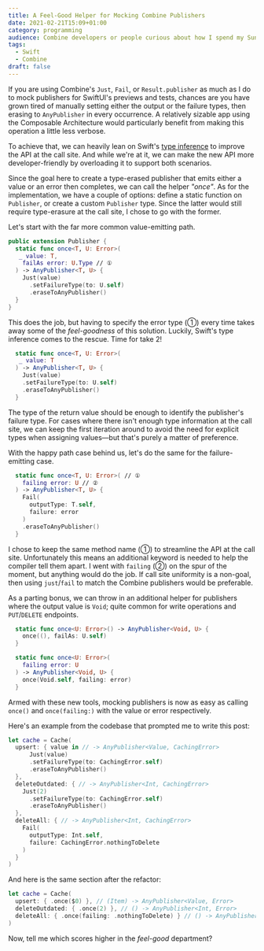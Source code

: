 ```yaml
---
title: A Feel-Good Helper for Mocking Combine Publishers
date: 2021-02-21T15:09+01:00
category: programming
audience: Combine developers or people curious about how I spend my Sunday mornings
tags:
  - Swift
  - Combine
draft: false
---
```

If you are using Combine's `Just`, `Fail`, or `Result.publisher` as much as I do to mock publishers for SwiftUI's previews and tests, chances are you have grown tired of manually setting either the output or the failure types, then erasing to `AnyPublisher` in every occurrence. A relatively sizable app using the Composable Architecture would particularly benefit from making this operation a little less verbose.

To achieve that, we can heavily lean on Swift's [type inference](https://docs.swift.org/swift-book/LanguageGuide/TheBasics.html#ID322) to improve the API at the call site. And while we're at it, we can make the new API more developer-friendly by overloading it to support both scenarios.

Since the goal here to create a type-erased publisher that emits either a value or an error then completes, we can call the helper _"once"_. As for the implementation, we have a couple of options: define a static function on `Publisher`, or create a custom `Publisher` type. Since the latter would still require type-erasure at the call site, I chose to go with the former.

Let's start with the far more common value-emitting path.

```swift
public extension Publisher {
  static func once<T, U: Error>(
   _ value: T,
    failAs error: U.Type // ①
  ) -> AnyPublisher<T, U> {
    Just(value)
      .setFailureType(to: U.self)
      .eraseToAnyPublisher()
  }
}
```

This does the job, but having to specify the error type (①) every time takes away some of the _feel-goodness_ of this solution. Luckily, Swift's type inference comes to the rescue. Time for take 2!

```swift
  static func once<T, U: Error>(
   _ value: T
  ) -> AnyPublisher<T, U> {
    Just(value)
    .setFailureType(to: U.self)
    .eraseToAnyPublisher()
  }
```

The type of the return value should be enough to identify the publisher's failure type. For cases where there isn't enough type information at the call site, we can keep the first iteration around to avoid the need for explicit types when assigning values—but that's purely a matter of preference.

With the happy path case behind us, let's do the same for the failure-emitting case.

```swift
  static func once<T, U: Error>( // ①
    failing error: U // ②
  ) -> AnyPublisher<T, U> {
    Fail(
      outputType: T.self,
      failure: error
    )
    .eraseToAnyPublisher()
  }
```

I chose to keep the same method name (①) to streamline the API at the call site. Unfortunately this means an additional keyword is needed to help the compiler tell them apart. I went with `failing` (②) on the spur of the moment, but anything would do the job. If call site uniformity is a non-goal, then using `just`/`fail` to match the Combine publishers would be preferable.

As a parting bonus, we can throw in an additional helper for publishers where the output value is `Void`; quite common for write operations and `PUT`/`DELETE` endpoints.

```swift
  static func once<U: Error>() -> AnyPublisher<Void, U> {
    once((), failAs: U.self)
  }

  static func once<U: Error>(
    failing error: U
  ) -> AnyPublisher<Void, U> {
    once(Void.self, failing: error)
  }
```

Armed with these new tools, mocking publishers is now as easy as calling `once()` and `once(failing:)` with the value or error respectively.

Here's an example from the codebase that prompted me to write this post:

```swift
let cache = Cache(
  upsert: { value in // -> AnyPublisher<Value, CachingError> 
	  Just(value)
      .setFailureType(to: CachingError.self)
      .eraseToAnyPublisher()
  },
  deleteOutdated: { // -> AnyPublisher<Int, CachingError>
    Just(2)
      .setFailureType(to: CachingError.self)
      .eraseToAnyPublisher()
  },
  deleteAll: { // -> AnyPublisher<Int, CachingError>
    Fail(
      outputType: Int.self,
      failure: CachingError.nothingToDelete
    )
  }
)
```

And here is the same section after the refactor:

```swift
let cache = Cache(
  upsert: { .once($0) }, // (Item) -> AnyPublisher<Value, Error>
  deleteOutdated: { .once(2) }, // () -> AnyPublisher<Int, Error>
  deleteAll: { .once(failing: .nothingToDelete) } // () -> AnyPublisher<Int, Error>
)
```

Now, tell me which scores higher in the _feel-good_ department?